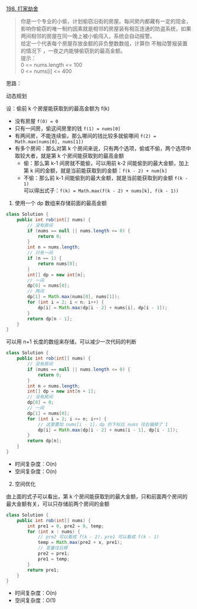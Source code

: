 [198. 打家劫舍](https://leetcode-cn.com/problems/house-robber/)
> 你是一个专业的小偷，计划偷窃沿街的房屋。每间房内都藏有一定的现金，影响你偷窃的唯一制约因素就是相邻的房屋装有相互连通的防盗系统，如果两间相邻的房屋在同一晚上被小偷闯入，系统会自动报警。  
  给定一个代表每个房屋存放金额的非负整数数组，计算你 不触动警报装置的情况下 ，一夜之内能够偷窃到的最高金额。    
  提示：   
  0 <= nums.length <= 100   
  0 <= nums[i] <= 400

思路：

动态规划

设：偷前 k 个房屋能获取到的最高金额为 f(k)

* 没有房屋 `f(0) = 0`
* 只有一间房，偷这间房里的钱 `f(1) = nums[0]`
* 有两间房，不能连续偷，那么哪间的钱比较多就偷哪间 `f(2) = Math.max(nums[0], nums[1])`
* 有多个房间：那么对第 k 个房间来说，只有两个选项，偷或不偷，两个选项中取较大者，就是第 k 个房间能获取到的最高金额
    * 偷：那么第 k-1 间房就不能偷，可以用前 k-2 间能偷到的最大金额，加上第 k 间的金额，就是当前能获取到的金额：`f(k - 2) + num[k]`
    * 不偷：那么前 k-1 间能偷到的最大金额，就是当前能获取到的金额 `f(k - 1)`   
    可以得出式子：`f(k) = Math.max(f(k - 2) + nums[k], f(k - 1))`

1. 使用一个 dp 数组来存储前面的最高金额

```java
class Solution {
    public int rob(int[] nums) {
        // 没有房间 
        if (nums == null || nums.length <= 0) {
            return 0;
        }
        int n = nums.length;
        // 只有一间
        if (n == 1) {
            return nums[0];
        }
        int[] dp = new int[n];
        // 一间 
        dp[0] = nums[0];
        // 两间
        dp[1] = Math.max(nums[0], nums[1]);
        for (int i = 2; i < n; i++) {
            dp[i] = Math.max(dp[i - 2] + nums[i], dp[i - 1]);
        }
        return dp[n - 1];
    }
}
```

可以用 n+1 长度的数组来存储，可以减少一次代码的判断
```java
class Solution {
    public int rob(int[] nums) {
        // 没有房间
        if (nums == null || nums.length <= 0) {
            return 0;
        }
        int n = nums.length;
        int[] dp = new int[n + 1];
        // 没有房间
        dp[0] = 0;
        // 一间
        dp[1] = nums[0];
        for (int i = 2; i <= n; i++) {
            // 这里要加 nums[i - 1]，dp 的下标比 nums 往右偏移了 1
            dp[i] = Math.max(dp[i - 2] + nums[i - 1], dp[i - 1]);
        }
        return dp[n];
    }
}
```

* 时间复杂度：O(n)
* 空间复杂度：O(n)

2. 空间优化

由上面的式子可以看出，第 k 个房间能获取到的最大金额，只和前面两个房间的最大金额有关，可以只存储前两个房间的金额

```java
class Solution {
    public int rob(int[] nums) {
        int pre1 = 0, pre2 = 0, temp;
        for (int x : nums) {
            // pre2 可以看成 f(k - 2)，pre1 可以看成 f(k - 1)
            temp = Math.max(pre2 + x, pre1);
            // 变量往后移
            pre2 = pre1;
            pre1 = temp;
        }
        return pre1;
    }
}
```

* 时间复杂度：O(n)
* 空间复杂度：O(1)
